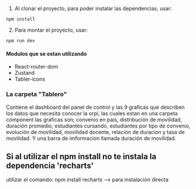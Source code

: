 1. Al clonar el proyecto, para poder instalar las dependencias, usar:
```
npm install
```
2. Para montar el proyecto, usar:
```
npm run dev
```


#### Modulos que se estan utilizando

- React-router-dom
- Zustand
- Tabler-icons

### La carpeta "Tablero"
Contiene el dashboard del panel de control y las 9 graficas que describen 
los datos que necesita conocer la orpi, las cuales estan en una carpeta
component las graficas son; convenio en pais, distribución de movilidad, 
duración promedio, estudiantes cursando, estudiantes por tipo de convenio, 
evolución de movilidad, movilidad docente, relación de duracion y 
tasa de movilidad. Y una barra de imformacion llamada duración de movilidad.

## Si al utilizar el npm install no te instala la dependencia 'recharts'
utilizar el comando: npm install recharts --> para instalación directa